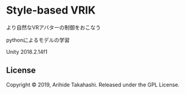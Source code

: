 # Style-based VRIK

より自然なVRアバターの制御をおこなう

pythonによるモデルの学習

Unity 2018.2.14f1

## License
Copyright © 2019, Arihide Takahashi. Released under the GPL License.